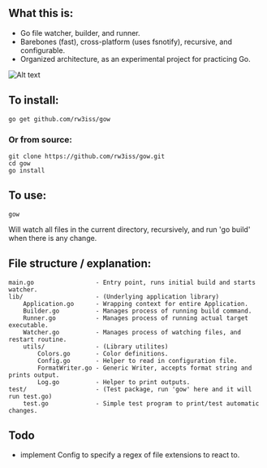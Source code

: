 ## What this is:

- Go file watcher, builder, and runner. 
- Barebones (fast), cross-platform (uses fsnotify), recursive, and configurable.
- Organized architecture, as an experimental project for practicing Go.

![Alt text](https://i.imgur.com/xsDePqc.png "Output")

## To install:
```
go get github.com/rw3iss/gow
```

### Or from source:
```
git clone https://github.com/rw3iss/gow.git
cd gow
go install
```

## To use:
```
gow
```

Will watch all files in the current directory, recursively, and run 'go build' when there is any change.


## File structure / explanation:
```
main.go                 - Entry point, runs initial build and starts watcher.
lib/                    - (Underlying application library)
    Application.go      - Wrapping context for entire Application.
    Builder.go          - Manages process of running build command.
    Runner.go           - Manages process of running actual target executable. 
    Watcher.go          - Manages process of watching files, and restart routine.
    utils/              - (Library utilites)
        Colors.go       - Color definitions.
        Config.go       - Helper to read in configuration file.
        FormatWriter.go - Generic Writer, accepts format string and prints output.
        Log.go          - Helper to print outputs.
test/                   - (Test package, run 'gow' here and it will run test.go)
    test.go             - Simple test program to print/test automatic changes.
```

 ## Todo
 - implement Config to specify a regex of file extensions to react to.